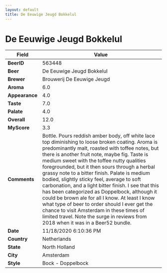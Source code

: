 ```yaml
---
layout: default
title: De Eeuwige Jeugd Bokkelul
---
```


# De Eeuwige Jeugd Bokkelul

| Field         | Value     |
|---------------|-----------|
| **BeerID** | 563448 |
| **Beer** | De Eeuwige Jeugd Bokkelul |
| **Brewer** | Brouwerij De Eeuwige Jeugd |
| **Aroma** | 6.0 |
| **Appearance** | 4.0 |
| **Taste** | 7.0 |
| **Palate** | 4.0 |
| **Overall** | 12.0 |
| **MyScore** | 3.3 |
| **Comments** | Bottle. Pours reddish amber body, off white lace top diminishing to loose broken coating. Aroma is predominantly malt, roasted with toffee notes, but there is another fruit note, maybe fig. Taste is medium sweet with the toffee nutty qualities foregrounded, but it then sours through a herbal grassy note to a bitter finish. Palate is medium bodied, slightly sticky feel, average to soft carbonation, and a light bitter finish. I see that this has been categorized as Doppelbock, although it could be brown ale for all I know. At least I know what type of beer to order should I ever get the chance to visit Amsterdam in these times of limited travel. Note the surge in reviews from 2018 when it was in a Beer52 bundle. |
| **Date** | 11/18/2020 6:10:36 PM |
| **Country** | Netherlands |
| **State** | North Holland |
| **City** | Amsterdam |
| **Style** | Bock - Doppelbock |
